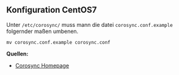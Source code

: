 ## Konfiguration CentOS7
Unter `/etc/corosync/` muss mann die datei `corosync.conf.example` folgernder  maßen umbenen.
```
mv corosync.conf.example corosync.conf
```

**Quellen:**
* [Corosync Homepage](http://corosync.github.io/corosync/)
